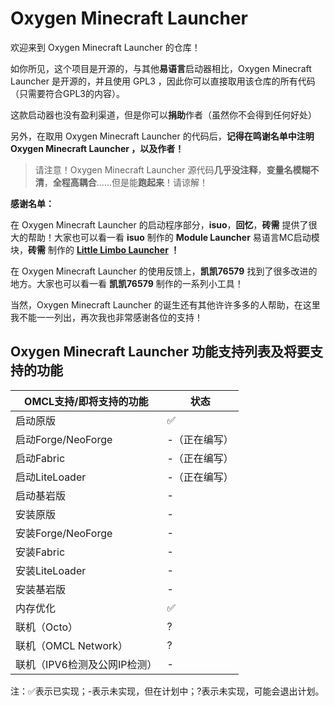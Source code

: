 # Oxygen Minecraft Launcher
欢迎来到 Oxygen Minecraft Launcher 的仓库！

如你所见，这个项目是开源的，与其他**易语言**启动器相比，Oxygen Minecraft Launcher 是开源的，并且使用 GPL3 ，因此你可以直接取用该仓库的所有代码（只需要符合GPL3的内容）。

这款启动器也没有盈利渠道，但是你可以**捐助**作者（虽然你不会得到任何好处）

另外，在取用 Oxygen Minecraft Launcher 的代码后，**记得在鸣谢名单中注明 Oxygen Minecraft Launcher ，以及作者！**

>请注意！Oxygen Minecraft Launcher 源代码**几乎没注释**，**变量名模糊不清**，**全程高耦合**……但是能**跑起来**！请谅解！

**感谢名单：**

在 Oxygen Minecraft Launcher 的启动程序部分，**isuo**，**回忆**，**砖需** 提供了很大的帮助！大家也可以看一看 **isuo** 制作的 **Module Launcher** 易语言MC启动模块，**砖需** 制作的 **[Little Limbo Launcher](https://gitcode.net/Rechalow/lllauncher "Little Limbo Launcher") ！**

在 Oxygen Minecraft Launcher 的使用反馈上，**凯凯76579** 找到了很多改进的地方。大家也可以看一看 **凯凯76579** 制作的一系列小工具！

当然，Oxygen Minecraft Launcher 的诞生还有其他许许多多的人帮助，在这里我不能一一列出，再次我也非常感谢各位的支持！

## Oxygen Minecraft Launcher 功能支持列表及将要支持的功能

|OMCL支持/即将支持的功能|状态|
|---|---|
|启动原版|✅|
|启动Forge/NeoForge|-（正在编写）|
|启动Fabric|-（正在编写）|
|启动LiteLoader|-（正在编写）|
|启动基岩版|-|
|安装原版|-|
|安装Forge/NeoForge|-|
|安装Fabric|-|
|安装LiteLoader|-|
|安装基岩版|-|
|内存优化|✅|
|联机（Octo）|?|
|联机（OMCL Network）|?|
|联机（IPV6检测及公网IP检测）|-|

注：✅表示已实现；-表示未实现，但在计划中；?表示未实现，可能会退出计划。
